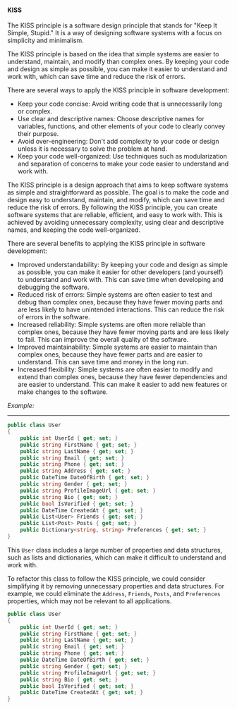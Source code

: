 #### KISS

The KISS principle is a software design principle that stands for "Keep It Simple, Stupid." It is a way of designing software systems with a focus on simplicity and minimalism.

The KISS principle is based on the idea that simple systems are easier to understand, maintain, and modify than complex ones. By keeping your code and design as simple as possible, you can make it easier to understand and work with, which can save time and reduce the risk of errors.

There are several ways to apply the KISS principle in software development:

- Keep your code concise: Avoid writing code that is unnecessarily long or complex.
- Use clear and descriptive names: Choose descriptive names for variables, functions, and other elements of your code to clearly convey their purpose.
- Avoid over-engineering: Don't add complexity to your code or design unless it is necessary to solve the problem at hand.
- Keep your code well-organized: Use techniques such as modularization and separation of concerns to make your code easier to understand and work with.

The KISS principle is a design approach that aims to keep software systems as simple and straightforward as possible. The goal is to make the code and design easy to understand, maintain, and modify, which can save time and reduce the risk of errors. By following the KISS principle, you can create software systems that are reliable, efficient, and easy to work with. This is achieved by avoiding unnecessary complexity, using clear and descriptive names, and keeping the code well-organized.

There are several benefits to applying the KISS principle in software development:

- Improved understandability: By keeping your code and design as simple as possible, you can make it easier for other developers (and yourself) to understand and work with. This can save time when developing and debugging the software.
- Reduced risk of errors: Simple systems are often easier to test and debug than complex ones, because they have fewer moving parts and are less likely to have unintended interactions. This can reduce the risk of errors in the software.
- Increased reliability: Simple systems are often more reliable than complex ones, because they have fewer moving parts and are less likely to fail. This can improve the overall quality of the software.
- Improved maintainability: Simple systems are easier to maintain than complex ones, because they have fewer parts and are easier to understand. This can save time and money in the long run.
- Increased flexibility: Simple systems are often easier to modify and extend than complex ones, because they have fewer dependencies and are easier to understand. This can make it easier to add new features or make changes to the software.

*Example:*

---

```csharp
public class User
{
    public int UserId { get; set; }
    public string FirstName { get; set; }
    public string LastName { get; set; }
    public string Email { get; set; }
    public string Phone { get; set; }
    public string Address { get; set; }
    public DateTime DateOfBirth { get; set; }
    public string Gender { get; set; }
    public string ProfileImageUrl { get; set; }
    public string Bio { get; set; }
    public bool IsVerified { get; set; }
    public DateTime CreatedAt { get; set; }
    public List<User> Friends { get; set; }
    public List<Post> Posts { get; set; }
    public Dictionary<string, string> Preferences { get; set; }
}
```

This `User` class includes a large number of properties and data structures, such as lists and dictionaries, which can make it difficult to understand and work with.

To refactor this class to follow the KISS principle, we could consider simplifying it by removing unnecessary properties and data structures. For example, we could eliminate the `Address`, `Friends`, `Posts`, and `Preferences` properties, which may not be relevant to all applications.

```csharp
public class User
{
    public int UserId { get; set; }
    public string FirstName { get; set; }
    public string LastName { get; set; }
    public string Email { get; set; }
    public string Phone { get; set; }
    public DateTime DateOfBirth { get; set; }
    public string Gender { get; set; }
    public string ProfileImageUrl { get; set; }
    public string Bio { get; set; }
    public bool IsVerified { get; set; }
    public DateTime CreatedAt { get; set; }
}
```